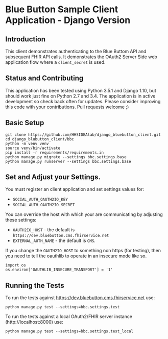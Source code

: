 Blue Button Sample Client Application - Django Version
======================================================

## Introduction

This client demonstrates authenticating to the Blue Buttom API and subsequent FHIR API calls.
It demonstrates the OAuth2 Server Side web application flow where a `client_secret` is used.

## Status and Contributing

This application has been tested using Python 3.5.1 and Django 1.10, but should work just fine
on Python 2.7 and 3.4. The application is in active development so check back often for updates.
Please consider improving this code with your contributions. Pull requests welcome ;)

## Basic Setup

    git clone https://github.com/HHSIDEAlab/django_bluebutton_client.git
    cd django_blubutton_client/bbc
    python -m venv venv
    source venv/bin/activate
    pip install -r requirements/requirements.in
    python manage.py migrate --settings bbc.settings.base
    python manage.py runserver --settings bbc.settings.base

## Set and Adjust your Settings.

You must register an client application and set settings values for:

  * `SOCIAL_AUTH_OAUTH2IO_KEY`
  * `SOCIAL_AUTH_OAUTH2IO_SECRET`

You can override the host with which your are communicating by adjusting these settings:

  *  `OAUTH2IO_HOST`   - the default is `https://dev.bluebutton.cms.fhirservice.net`
  *  `EXTERNAL_AUTH_NAME` - the default is `CMS`.

If you change the `OAUTH2IO_HOST` to something non https (for testing), then you need to
tell the oauthlib to operate in an insecure mode like so.

    import os
    os.environ['OAUTHLIB_INSECURE_TRANSPORT'] = '1'

## Running the Tests

To run the tests against https://dev.bluebutton.cms.fhirservice.net use:

    python manage.py test --settings=bbc.settings.test

To run the tests against a local OAuth2/FHIR server instance (http://localhost:8000) use:

    python manage.py test --settings=bbc.settings.test_local
